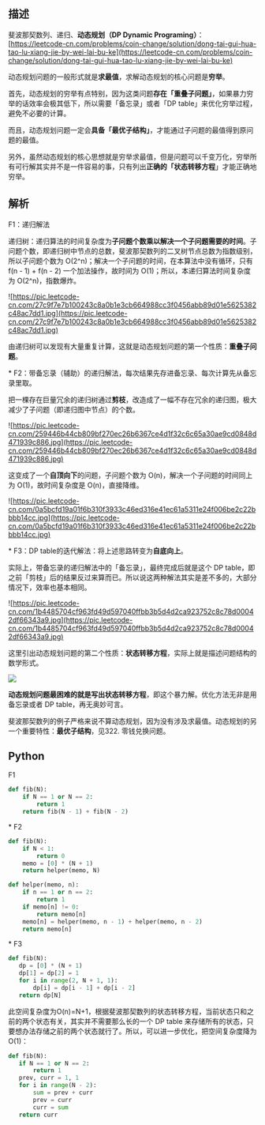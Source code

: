 ## 描述

斐波那契数列、递归、**动态规划（DP Dynamic Programing）**：[https://leetcode-cn.com/problems/coin-change/solution/dong-tai-gui-hua-tao-lu-xiang-jie-by-wei-lai-bu-ke](https://leetcode-cn.com/problems/coin-change/solution/dong-tai-gui-hua-tao-lu-xiang-jie-by-wei-lai-bu-ke)

动态规划问题的一般形式就是**求最值**，求解动态规划的核心问题是**穷举**。

首先，动态规划的穷举有点特别，因为这类问题**存在「重叠子问题」**，如果暴力穷举的话效率会极其低下，所以需要「备忘录」或者「DP table」来优化穷举过程，避免不必要的计算。

而且，动态规划问题一定会**具备「最优子结构」**，才能通过子问题的最值得到原问题的最值。

另外，虽然动态规划的核心思想就是穷举求最值，但是问题可以千变万化，穷举所有可行解其实并不是一件容易的事，只有列出**正确的「状态转移方程**」才能正确地穷举。

## 解析

F1：递归解法

递归树：递归算法的时间复杂度为**子问题个数乘以解决一个子问题需要的时间**。子问题个数，即递归树中节点的总数，斐波那契数列的二叉树节点总数为指数级别，所以子问题个数为 O(2^n)；解决一个子问题的时间，在本算法中没有循环，只有 f(n - 1) + f(n - 2) 一个加法操作，故时间为 O(1)；所以，本递归算法时间复杂度为 O(2^n)，指数爆炸。

![https://pic.leetcode-cn.com/27c9f7e7b100243c8a0b1e3cb664988cc3f0456abb89d01e5625382c48ac7dd1.jpg](https://pic.leetcode-cn.com/27c9f7e7b100243c8a0b1e3cb664988cc3f0456abb89d01e5625382c48ac7dd1.jpg)

由递归树可以发现有大量重复计算，这就是动态规划问题的第一个性质：**重叠子问题**。

\* F2：带备忘录（辅助）的递归解法，每次结果先存进备忘录、每次计算先从备忘录里取。

把一棵存在巨量冗余的递归树通过**剪枝**，改造成了一幅不存在冗余的递归图，极大减少了子问题（即递归图中节点）的个数。

![https://pic.leetcode-cn.com/259446b44cb809bf270ec26b6367ce4d1f32c6c65a30ae9cd0848d471939c886.jpg](https://pic.leetcode-cn.com/259446b44cb809bf270ec26b6367ce4d1f32c6c65a30ae9cd0848d471939c886.jpg)

这变成了一个**自顶向下**的问题，子问题个数为 O(n)，解决一个子问题的时间同上为 O(1)，故时间复杂度是 O(n)，直接降维。

![https://pic.leetcode-cn.com/0a5bcfd19a01f6b310f3933c46ed316e41ec61a5311e24f006be2c22bbbb14cc.jpg](https://pic.leetcode-cn.com/0a5bcfd19a01f6b310f3933c46ed316e41ec61a5311e24f006be2c22bbbb14cc.jpg)

\* F3：DP table的迭代解法：将上述思路转变为**自底向上**。

实际上，带备忘录的递归解法中的「备忘录」，最终完成后就是这个 DP table，即之前「剪枝」后的结果反过来算而已。所以说这两种解法其实是差不多的，大部分情况下，效率也基本相同。

![https://pic.leetcode-cn.com/1b4485704cf963fd49d597040ffbb3b5d4d2ca923752c8c78d00042df66343a9.jpg](https://pic.leetcode-cn.com/1b4485704cf963fd49d597040ffbb3b5d4d2ca923752c8c78d00042df66343a9.jpg) 

这里引出动态规划问题的第二个性质：**状态转移方程**，实际上就是描述问题结构的数学形式。

![](http://latex.codecogs.com/gif.latex?f(x)=\left\{\begin{matrix}%201%20&%20{n=1,2}\\%20f(n-1)+f(n-2)%20&%20{n%3E2}%20\end{matrix}\right.)

**动态规划问题最困难的就是写出状态转移方程**，即这个暴力解。优化方法无非是用备忘录或者 DP table，再无奥妙可言。

斐波那契数列的例子严格来说不算动态规划，因为没有涉及求最值。动态规划的另一个重要特性：**最优子结构**，见322. 零钱兑换问题。

## Python

F1

```python
def fib(N):
    if N == 1 or N == 2:
        return 1
    return fib(N - 1) + fib(N - 2)
```

\* F2

```python
def fib(N):
    if N < 1:
        return 0
    memo = [0] * (N + 1)
    return helper(memo, N)

def helper(memo, n):
    if n == 1 or n == 2:
        return 1
    if memo[n] != 0:
        return memo[n]
    memo[n] = helper(memo, n - 1) + helper(memo, n - 2)
    return memo[n]
```

\* F3

```python
def fib(N):
   dp = [0] * (N + 1)
   dp[1] = dp[2] = 1
   for i in range(2, N + 1, 1):
       dp[i] = dp[i - 1] + dp[i - 2]
   return dp[N]
```

此空间复杂度为O(n)=N+1，根据斐波那契数列的状态转移方程，当前状态只和之前的两个状态有关，其实并不需要那么长的一个 DP table 来存储所有的状态，只要想办法存储之前的两个状态就行了。所以，可以进一步优化，把空间复杂度降为 O(1)：

```python
def fib(N):
   if N == 1 or N == 2:
       return 1
   prev, curr = 1, 1
   for i in range(N - 2):
       sum = prev + curr
       prev = curr
       curr = sum
   return curr
```